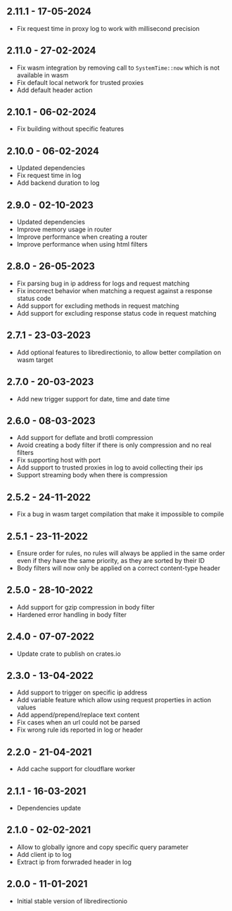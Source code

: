 ## 2.11.1 - 17-05-2024

* Fix request time in proxy log to work with millisecond precision

## 2.11.0 - 27-02-2024

* Fix wasm integration by removing call to `SystemTime::now` which is not available in wasm
* Fix default local network for trusted proxies
* Add default header action

## 2.10.1 - 06-02-2024

* Fix building without specific features

## 2.10.0 - 06-02-2024

* Updated dependencies
* Fix request time in log
* Add backend duration to log

## 2.9.0 - 02-10-2023

* Updated dependencies
* Improve memory usage in router
* Improve performance when creating a router
* Improve performance when using html filters

## 2.8.0 - 26-05-2023

* Fix parsing bug in ip address for logs and request matching
* Fix incorrect behavior when matching a request against a response status code
* Add support for excluding methods in request matching
* Add support for excluding response status code in request matching

## 2.7.1 - 23-03-2023

* Add optional features to libredirectionio, to allow better compilation on wasm target

## 2.7.0 - 20-03-2023

* Add new trigger support for date, time and date time

## 2.6.0 - 08-03-2023

* Add support for deflate and brotli compression
* Avoid creating a body filter if there is only compression and no real filters
* Fix supporting host with port
* Add support to trusted proxies in log to avoid collecting their ips
* Support streaming body when there is compression

## 2.5.2 - 24-11-2022

* Fix a bug in wasm target compilation that make it impossible to compile

## 2.5.1 - 23-11-2022

* Ensure order for rules, no rules will always be applied in the same order even if they have the same priority, as they
  are sorted by their ID
* Body filters will now only be applied on a correct content-type header

## 2.5.0 - 28-10-2022

* Add support for gzip compression in body filter
* Hardened error handling in body filter

## 2.4.0 - 07-07-2022

* Update crate to publish on crates.io

## 2.3.0 - 13-04-2022

* Add support to trigger on specific ip address
* Add variable feature which allow using request properties in action values
* Add append/prepend/replace text content
* Fix cases when an url could not be parsed
* Fix wrong rule ids reported in log or header

## 2.2.0 - 21-04-2021

* Add cache support for cloudflare worker

## 2.1.1 - 16-03-2021

* Dependencies update

## 2.1.0 - 02-02-2021

* Allow to globally ignore and copy specific query parameter
* Add client ip to log
* Extract ip from forwraded header in log

## 2.0.0 - 11-01-2021

* Initial stable version of libredirectionio
